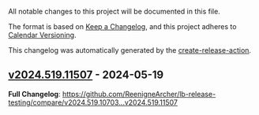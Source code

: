 <!-- # Changelog -->

All notable changes to this project will be documented in this file.

The format is based on [Keep a Changelog](https://keepachangelog.com/en/1.0.0/),
and this project adheres to [Calendar Versioning](https://calver.org/).

This changelog was automatically generated by the
[create-release-action](https://github.com/LizardByte/create-release-action).

## [v2024.519.11507] - 2024-05-19

**Full Changelog**: https://github.com/ReenigneArcher/lb-release-testing/compare/v2024.519.10703...v2024.519.11507

[v2024.519.11507]: https://github.com/ReenigneArcher/lb-release-testing/releases/tag/v2024.519.11507
